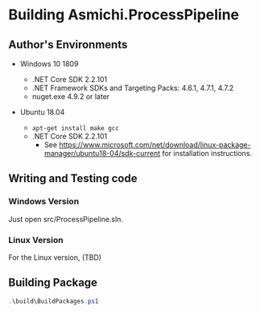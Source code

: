 # Building Asmichi.ProcessPipeline

## Author's Environments

- Windows 10 1809
    - .NET Core SDK 2.2.101
    - .NET Framework SDKs and Targeting Packs: 4.6.1, 4.7.1, 4.7.2
    - nuget.exe 4.9.2 or later

- Ubuntu 18.04
    - `apt-get install make gcc`
    - .NET Core SDK 2.2.101
        - See https://www.microsoft.com/net/download/linux-package-manager/ubuntu18-04/sdk-current for installation instructions.

## Writing and Testing code

### Windows Version

Just open src/ProcessPipeline.sln.

### Linux Version

For the Linux version, (TBD)

## Building Package

```powershell
.\build\BuildPackages.ps1
```
